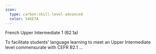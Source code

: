 ```yaml
---
icon:
  type: carbon:skill-level-advanced
  color: 546E7A
---
```

French Upper Intermediate 1 (B2.1a)

To facilitate students' language learning to meet an Upper Intermediate level commensurate with CEFR B2.1 ... 
